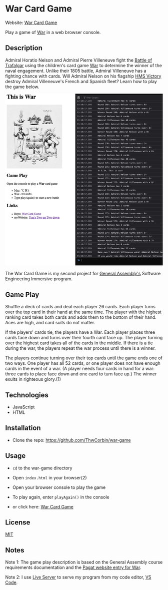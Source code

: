 # War Card Game

Website: [War Card Game](https://thwcorbin.github.io/war-game/ "Tom's War card game")

Play a game of [War](https://www.pagat.com/war/war.html "Pagat entry for War card game") in a web browser console.

## Description

Admiral Horatio Nelson and Admiral Pierre Villeneuve fight the [Battle of Trafalgar](https://www.britannica.com/event/Battle-of-Trafalgar-European-history "Encyclopedia Britannica entry for the Battle of Trafalgar") using the children's card game [War](https://www.pagat.com/war/war.html "Pagat entry for War card game") to determine the winner of the naval engagement. Unlike their 1805 battle, Admiral Villeneuve has a fighting chance with cards. Will Admiral Nelson on his flagship [HMS Victory](https://www.britannica.com/topic/Victory-British-ship "Encyclopedia Britannica entry for the HMS Victory") destroy Admiral Villeneuve's French and Spanish fleet? Learn how to play the game below.

![War Card Game screenshot](./war-screenshot.png "War in the console")

The War Card Game is my second project for [General Assembly's](https://generalassemb.ly/ "General Assembly homepage") Software Engineering Immersive program.

## Game Play

Shuffle a deck of cards and deal each player 26 cards. Each player turns over the top card in their hand at the same time. The player with the highest ranking card takes both cards and adds them to the bottom of their hand. Aces are high, and card suits do not matter.

If the players' cards tie, the players have a War. Each player places three cards face down and turns over their fourth card face up. The player turning over the highest card takes all of the cards in the middle. If there is a tie during the war, the players repeat the war process until there is a winner.

The players continue turning over their top cards until the game ends one of two ways. One player has all 52 cards, or one player does not have enough cards in the event of a war. (A player needs four cards in hand for a war: three cards to place face down and one card to turn face up.) The winner exults in righteous glory.(1)

## Technologies

- JavaScript
- HTML

## Installation

- Clone the repo: https://github.com/ThwCorbin/war-game

## Usage

- `cd` to the war-game directory
- Open `index.html` in your browser(2)
- Open your browser console to play the game
- To play again, enter `playAgain()` in the console

- or click here: [War Card Game](https://thwcorbin.github.io/war-game/ "Tom's War card game")

## License

[MIT](LICENSE.txt "MIT License text file")

## Notes

Note 1: The game play description is based on the General Assembly course requirements documentation and the [Pagat website entry for War](https://www.pagat.com/war/war.html "Pagat entry for War card game").

Note 2: I use [Live Server](https://marketplace.visualstudio.com/items?itemName=ritwickdey.LiveServer "Live Server extension") to serve my program from my code editor, [VS Code](https://code.visualstudio.com/ "Visual Studio Code editor").
